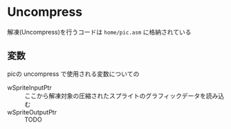 # Uncompress

解凍(Uncompress)を行うコードは `home/pic.asm` に格納されている

## 変数

picの uncompress で使用される変数についての

<dl>
  <dt>wSpriteInputPtr</dt>
  <dd>ここから解凍対象の圧縮されたスプライトのグラフィックデータを読み込む</dd>

  <dt>wSpriteOutputPtr</dt>
  <dd>TODO</dd>
</dl>
